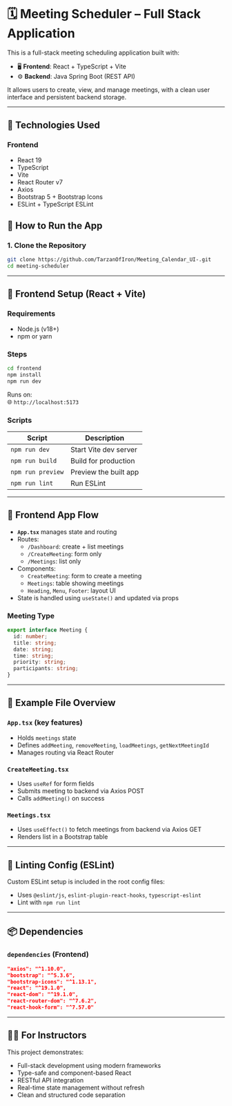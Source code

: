 # 🗓️ Meeting Scheduler – Full Stack Application

This is a full-stack meeting scheduling application built with:

- 🖥️ **Frontend**: React + TypeScript + Vite
- ⚙️ **Backend**: Java Spring Boot (REST API)

It allows users to create, view, and manage meetings, with a clean user interface and persistent backend storage.

---

## 🔧 Technologies Used

### Frontend

- React 19
- TypeScript
- Vite
- React Router v7
- Axios
- Bootstrap 5 + Bootstrap Icons
- ESLint + TypeScript ESLint


## 🚀 How to Run the App

### 1. Clone the Repository

```bash
git clone https://github.com/TarzanOfIron/Meeting_Calendar_UI-.git
cd meeting-scheduler
```

---

## 🎨 Frontend Setup (React + Vite)

### Requirements

- Node.js (v18+)
- npm or yarn

### Steps

```bash
cd frontend
npm install
npm run dev
```

Runs on:  
🌐 `http://localhost:5173`

### Scripts

| Script           | Description                  |
|------------------|------------------------------|
| `npm run dev`    | Start Vite dev server        |
| `npm run build`  | Build for production         |
| `npm run preview`| Preview the built app        |
| `npm run lint`   | Run ESLint                   |

---

## 🧠 Frontend App Flow

- **`App.tsx`** manages state and routing
- Routes:
  - `/Dashboard`: create + list meetings
  - `/CreateMeeting`: form only
  - `/Meetings`: list only
- Components:
  - `CreateMeeting`: form to create a meeting
  - `Meetings`: table showing meetings
  - `Heading`, `Menu`, `Footer`: layout UI
- State is handled using `useState()` and updated via props

### Meeting Type

```ts
export interface Meeting {
  id: number;
  title: string;
  date: string;
  time: string;
  priority: string;
  participants: string;
}
```

---

## 📂 Example File Overview

### `App.tsx` (key features)

- Holds `meetings` state
- Defines `addMeeting`, `removeMeeting`, `loadMeetings`, `getNextMeetingId`
- Manages routing via React Router

### `CreateMeeting.tsx`

- Uses `useRef` for form fields
- Submits meeting to backend via Axios POST
- Calls `addMeeting()` on success

### `Meetings.tsx`

- Uses `useEffect()` to fetch meetings from backend via Axios GET
- Renders list in a Bootstrap table

---

## 🧪 Linting Config (ESLint)

Custom ESLint setup is included in the root config files:

- Uses `@eslint/js`, `eslint-plugin-react-hooks`, `typescript-eslint`
- Lint with `npm run lint`

---

## 📦 Dependencies

### `dependencies` (Frontend)

```json
"axios": "^1.10.0",
"bootstrap": "^5.3.6",
"bootstrap-icons": "^1.13.1",
"react": "^19.1.0",
"react-dom": "^19.1.0",
"react-router-dom": "^7.6.2",
"react-hook-form": "^7.57.0"
```

---

## 👨‍🏫 For Instructors

This project demonstrates:

- Full-stack development using modern frameworks
- Type-safe and component-based React
- RESTful API integration
- Real-time state management without refresh
- Clean and structured code separation